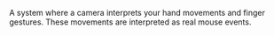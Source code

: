 A system where a camera interprets your hand movements and finger gestures. These movements are interpreted as real mouse events.